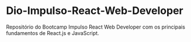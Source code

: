 # Dio-Impulso-React-Web-Developer
Repositório do Bootcamp Impulso React Web Developer com os principais fundamentos de React.js e JavaScript. 
